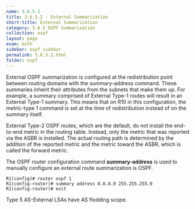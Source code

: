 ```yaml
---
name: 3.6.5.2
title: 3.6.5.2 - External Summarization
short-title: External Summarization
category: 3.6.5 OSPF Summarization
collection: ospf
layout: page
exam: both
sidebar: ospf_sidebar
permalink: 3.6.5.2.html
folder: ospf
---
```

External OSPF summarization is configured at the redistribution point between routing domains with the summary-address command. These summaries inherit their attributes from the subnets that make them up. For example, a summary comprised of External Type-1 routes will result in an External Type-1 summary. This means that on R10 in this configuration, the metric-type 1 command is set at the time of redistribution instead of on the summary itself.

External Type-2 OSPF routes, which are the default, do not install the end-to-end metric in the routing table. Instead, only the metric that was reported via the ASBR is installed. The actual routing path is determined by the addition of the reported metric and the metric toward the ASBR, which is called the forward metric.

The OSPF router configuration command **summary-address** is used to manually configure an external route summarization is OSPF.
```
R1(config)# router ospf 1
R1(config-router)# summary address 8.8.8.0 255.255.255.0
R1(config-router)# exit
```

Type 5 AS-External LSAs have AS flodding scope.
